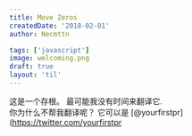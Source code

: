 ```yaml
---
title: Move Zeros
createdDate: '2018-02-01'
author: Necmttn

tags: ['javascript']
image: welcoming.png
draft: true
layout: 'til'
---
```


这是一个存根。 最可能我没有时间来翻译它.  
你为什么不帮我翻译呢？ 它可以是 [@yourfirstpr](https://twitter.com/yourfirstpr
